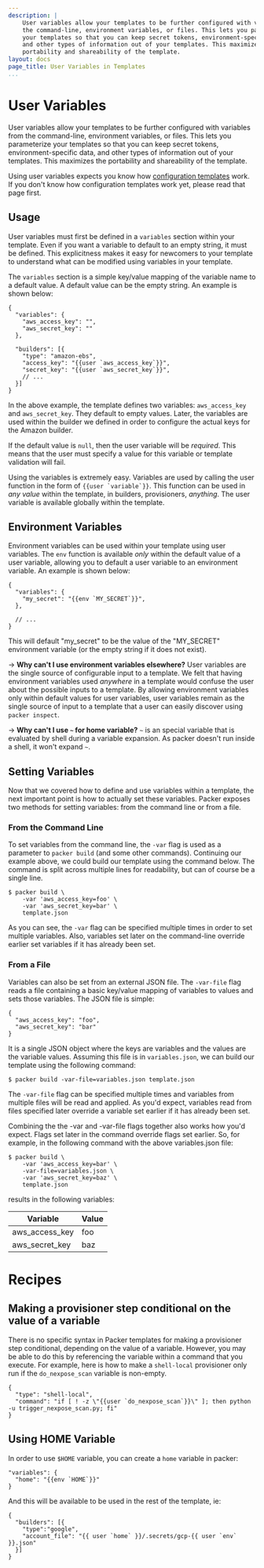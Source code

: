 ```yaml
---
description: |
    User variables allow your templates to be further configured with variables from
    the command-line, environment variables, or files. This lets you parameterize
    your templates so that you can keep secret tokens, environment-specific data,
    and other types of information out of your templates. This maximizes the
    portability and shareability of the template.
layout: docs
page_title: User Variables in Templates
...
```


# User Variables

User variables allow your templates to be further configured with variables from
the command-line, environment variables, or files. This lets you parameterize
your templates so that you can keep secret tokens, environment-specific data,
and other types of information out of your templates. This maximizes the
portability and shareability of the template.

Using user variables expects you know how [configuration
templates](/docs/templates/configuration-templates.html) work. If you don't know
how configuration templates work yet, please read that page first.

## Usage

User variables must first be defined in a `variables` section within your
template. Even if you want a variable to default to an empty string, it must be
defined. This explicitness makes it easy for newcomers to your template to
understand what can be modified using variables in your template.

The `variables` section is a simple key/value mapping of the variable name to a
default value. A default value can be the empty string. An example is shown
below:

``` {.javascript}
{
  "variables": {
    "aws_access_key": "",
    "aws_secret_key": ""
  },

  "builders": [{
    "type": "amazon-ebs",
    "access_key": "{{user `aws_access_key`}}",
    "secret_key": "{{user `aws_secret_key`}}",
    // ...
  }]
}
```

In the above example, the template defines two variables: `aws_access_key` and
`aws_secret_key`. They default to empty values. Later, the variables are used
within the builder we defined in order to configure the actual keys for the
Amazon builder.

If the default value is `null`, then the user variable will be *required*. This
means that the user must specify a value for this variable or template
validation will fail.

Using the variables is extremely easy. Variables are used by calling the user
function in the form of <code>{{user \`variable\`}}</code>. This function can be
used in *any value* within the template, in builders, provisioners, *anything*.
The user variable is available globally within the template.

## Environment Variables

Environment variables can be used within your template using user variables.
The `env` function is available *only* within the default value of a user
variable, allowing you to default a user variable to an environment variable.
An example is shown below:

``` {.javascript}
{
  "variables": {
    "my_secret": "{{env `MY_SECRET`}}",
  },

  // ...
}
```

This will default "my\_secret" to be the value of the "MY\_SECRET" environment
variable (or the empty string if it does not exist).

-&gt; **Why can't I use environment variables elsewhere?** User variables are
the single source of configurable input to a template. We felt that having
environment variables used *anywhere* in a template would confuse the user
about the possible inputs to a template. By allowing environment variables
only within default values for user variables, user variables remain as the
single source of input to a template that a user can easily discover using
`packer inspect`.

-&gt; **Why can't I use `~` for home variable?** `~` is an special variable
that is evaluated by shell during a variable expansion. As packer doesn't run
inside a shell, it won't expand `~`.

## Setting Variables

Now that we covered how to define and use variables within a template, the next
important point is how to actually set these variables. Packer exposes two
methods for setting variables: from the command line or from a file.

### From the Command Line

To set variables from the command line, the `-var` flag is used as a parameter
to `packer build` (and some other commands). Continuing our example above, we
could build our template using the command below. The command is split across
multiple lines for readability, but can of course be a single line.

``` {.text}
$ packer build \
    -var 'aws_access_key=foo' \
    -var 'aws_secret_key=bar' \
    template.json
```

As you can see, the `-var` flag can be specified multiple times in order to set
multiple variables. Also, variables set later on the command-line override
earlier set variables if it has already been set.

### From a File

Variables can also be set from an external JSON file. The `-var-file` flag reads
a file containing a basic key/value mapping of variables to values and sets
those variables. The JSON file is simple:

``` {.javascript}
{
  "aws_access_key": "foo",
  "aws_secret_key": "bar"
}
```

It is a single JSON object where the keys are variables and the values are the
variable values. Assuming this file is in `variables.json`, we can build our
template using the following command:

``` {.text}
$ packer build -var-file=variables.json template.json
```

The `-var-file` flag can be specified multiple times and variables from multiple
files will be read and applied. As you'd expect, variables read from files
specified later override a variable set earlier if it has already been set.

Combining the the -var and -var-file flags together also works how you'd
expect. Flags set later in the command override flags set earlier. So, for
example, in the following command with the above variables.json file:

``` {.text}
$ packer build \
    -var 'aws_access_key=bar' \
    -var-file=variables.json \
    -var 'aws_secret_key=baz' \
    template.json
```

results in the following variables:

| Variable | Value |
| --- | --- |
| aws_access_key | foo |
| aws_secret_key | baz |

# Recipes

## Making a provisioner step conditional on the value of a variable

There is no specific syntax in Packer templates for making a provisioner
step conditional, depending on the value of a variable. However, you may
be able to do this by referencing the variable within a command that
you execute. For example, here is how to make a `shell-local`
provisioner only run if the `do_nexpose_scan` variable is non-empty.

``` {.javascript}
{
  "type": "shell-local",
  "command": "if [ ! -z \"{{user `do_nexpose_scan`}}\" ]; then python -u trigger_nexpose_scan.py; fi"
}
```

## Using HOME Variable

In order to use `$HOME` variable, you can create a `home` variable in packer:

``` {.javascript}
"variables": {
  "home": "{{env `HOME`}}"
}
```

And this will be available to be used in the rest of the template, ie:

``` {.javascript}
{
  "builders": [{
    "type":"google",
    "account_file": "{{ user `home` }}/.secrets/gcp-{{ user `env` }}.json"
  }]
}
```
